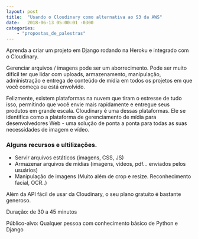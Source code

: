 ```yaml
---
layout: post
title:  "Usando o Cloudinary como alternativa ao S3 da AWS"
date:   2018-06-13 05:00:01 -0300
categories: 
    - "propostas_de_palestras"
---
```


Aprenda a criar um projeto em Django rodando na Heroku e integrado com o Cloudinary.

Gerenciar arquivos / imagens pode ser um aborrecimento. Pode ser muito difícil ter que lidar com uploads, armazenamento, manipulação, administração e entrega de conteúdo de mídia em todos os projetos em que você começa ou está envolvido.

Felizmente, existem plataformas na nuvem que tiram o estresse de tudo isso, permitindo que você envie mais rapidamente e entregue seus produtos em grande escala. Cloudinary é uma dessas plataformas. Ele se identifica como a plataforma de gerenciamento de mídia para desenvolvedores Web - uma solução de ponta a ponta para todas as suas necessidades de imagem e vídeo.

### Alguns recursos e ultilizações.
* Servir arquivos estáticos (imagens, CSS, JS)
* Armazenar arquivos de mídias (imagens, vídeos, pdf... enviados pelos usuários)
* Manipulação de imagens (Muito além de crop e resize. Reconhecimento facial, OCR..)

Além da API fácil de usar da Cloudinary, o seu plano gratuito é bastante generoso.

Duração: de 30 a 45 minutos

Público-alvo: Qualquer pessoa com conhecimento básico de Python e Django